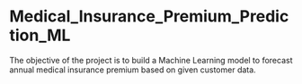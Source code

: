 # Medical_Insurance_Premium_Prediction_ML
The objective of the project is to build a Machine Learning model to forecast annual medical insurance premium based on given customer data. 
